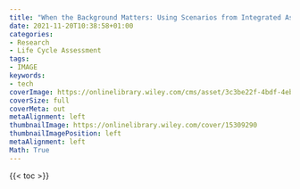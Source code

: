 ```yaml
---
title: "When the Background Matters: Using Scenarios from Integrated Assessment Models in Prospective Life Cycle Assessment"
date: 2021-11-20T10:38:58+01:00
categories:
- Research
- Life Cycle Assessment
tags:
- IMAGE
keywords:
- tech
coverImage: https://onlinelibrary.wiley.com/cms/asset/3c3be22f-4bdf-4eb6-bc0f-bc009a1a5ff5/jiec12825-fig-0001-m.jpg
coverSize: full
coverMeta: out
metaAlignment: left
thumbnailImage: https://onlinelibrary.wiley.com/cover/15309290
thumbnailImagePosition: left
metaAlignment: left
Math: True
---
```

<!--more-->

{{< toc >}}

